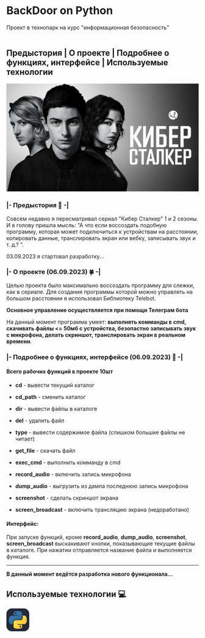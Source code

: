 # BackDoor on Python
Проект в технопарк на курс "информационная безопасность"<br><br>

## Предыстория | О проекте | Подробнее о функциях, интерфейсе | Используемые технологии
<img src="assets/cyberstalker.jpg">

### |- Предыстория 🎲 -|
Совсем недавно я пересматривал сериал "Кибер Сталкер" 1 и 2 сезоны. И в голову пришла мысль: "А что если воссоздать подобную программу, которая может подключиться к устройствам на расстоянии, копировать данные, транслировать экран или вебку, записывать звук и т. д.? ".

03.09.2023 я стартовал разработку...

### |- О проекте (06.09.2023) 🍀 -|
Целью проекта было максимально воссоздать программу для слежки, как в сериале. Для создания программы которой можно управлять на большом расстоянии я использовал Библиотеку Telebot.

<b>Основное управление осуществляется при помощи Телеграм бота</b>

На данный момент программа умеет: <b>выполнять комманды в cmd, скачивать файлы <= 50мб с устройства, безопастно записывать звук с микрофона, делать скриншот, транслировать экран в реальном времени</b>.

### |- Подробнее о функциях, интерфейсе (06.09.2023) 📃 -|

#### Всего рабочих функций в проекте 10шт
* __cd__ - вывести текущий каталог
* __cd_path__ - сменить каталог
* __dir__ - вывести файлы в каталоге
* __del__ - удалить файл
* __type__ - вывести содержимое файла (слишком большие файлы не читает)
* __get_file__ - скачать файл
* __exec_cmd__ - выполнить комманду в cmd
* __record_audio__ - включить запись микрофона
* __dump_audio__ - выгрузить из дампа последнюю запись микрофона
* __screenshot__ - сделать скриншот экрана

* __screen_broadcast__ - включить трансляцию экрана (недоработано)


#### Интерфейс:
При запуске функций, кроме __record_audio__, __dump_audio__, __screenshot__, __screen_broadcast__ выскакивают кнопки, показывающие текущие файлы в каталоге. При нажатии отправляется название файла и выполняется функция.


---

<b>В данный момент ведётся разработка нового функционала...</b>

## Используемые технологии 💻
<img src="assets/python.svg" width="60" heigth="60">
